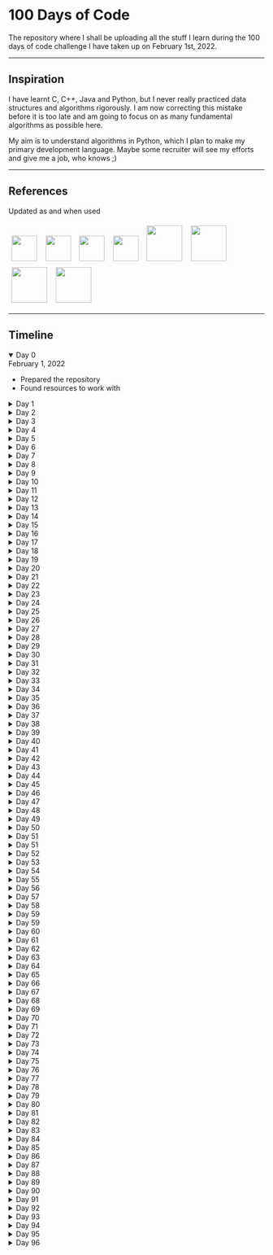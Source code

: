 # 100 Days of Code

The repository where I shall be uploading all the stuff I learn during the 100 days of code challenge I have taken up on February 1st, 2022.

---
## Inspiration

I have learnt C, C++, Java and Python, but I never really practiced data structures and algorithms rigorously. I am now correcting this mistake before it is too late and am going to focus on as many fundamental algorithms as possible here.

My aim is to understand algorithms in Python, which I plan to make my primary development language. Maybe some recruiter will see my efforts and give me a job, who knows ;)

---
## References
Updated as and when used

<a href="https://www.geeksforgeeks.org/"><img src = "https://upload.wikimedia.org/wikipedia/commons/4/43/GeeksforGeeks.svg" height=50 style="margin: 1.25%"></a>
<a href="https://www.scaler.com/topics/data-structures/"><img src = "https://d1g0iq4cbcvjcd.cloudfront.net/topics/images/logo.svg" height=50 style="margin: 1.25%"></a>
<a href="https://www.toptal.com/developers/sorting-algorithms"><img src = "https://upload.wikimedia.org/wikipedia/commons/thumb/2/24/Toptal-Logo-Main-Colors_RGB.png/800px-Toptal-Logo-Main-Colors_RGB.png" height=50 style="margin: 1.25%"></a>
<a href="https://medium.com/coding-at-dawn/sorts-in-60-seconds-speedy-javascript-interview-answers-on-sorting-acb72bdea8a2#:~:text=Quick3%20is%20the%20preferred%20version,sorting%20with%20few%20unique%20keys."><img src = "https://upload.wikimedia.org/wikipedia/en/6/67/Medium_logo_%282020%29.png" height=50 style="margin: 1.25%"></a>
<a href="https://stackoverflow.com/questions/2572195/how-is-counting-sort-a-stable-sort#:~:text=the%20counts%20array%3A-,counts%20array,-%3A%20%5B0%2C%202%2C%202"><img src = "https://upload.wikimedia.org/wikipedia/commons/e/ef/Stack_Overflow_icon.svg" height=70 style="margin: 1.25%"></a>
<a href="https://www.techiedelight.com/deletion-from-bst/"><img src = "https://www.techiedelight.com/wp-content/uploads/profile_pic.png" height=70 style="margin: 1.25%"></a>
<a href="https://developer.mozilla.org/en-US/docs/Web/HTML/Element#table_content"><img src = "https://interactive-examples.mdn.mozilla.net/media/examples/dino.svg" height=70 style="margin: 1.25%"></a>
<a href="https://leetcode.com/"><img src = "https://upload.wikimedia.org/wikipedia/commons/1/19/LeetCode_logo_black.png" height=70 style="margin: 1.25%"></a>


---
## Timeline

<details open>
<summary> Day 0 </summary>
February 1, 2022
<ul>
    <li>Prepared the repository</li>
    <li>Found resources to work with</li>
</ul>
</details>

<details>
<summary> Day 1 </summary>
February 1, 2022
<ul>
    <li>Installed Python 3.9.10</li>
    <li>Linear Search</li>
    <li>Binary Search</li>
</ul>
</details>

<details>
<summary> Day 2 </summary>
February 2, 2022
<ul>
    <li>Jump Search</li>
    <li>Interpolation Search</li>
    <li>Updated Linear Search</li>
    <li>Updated Binary Search</li>
    <li>Updated Exception Handling</li>
</ul>
</details>

<details>
<summary> Day 3 </summary>
February 3, 2022
<ul>
    <li>Exponential Search</li>
    <li>Improved Docstrings for all algorithms</li>
    <li>Removed 'TypeError' while searching, since searching can be done for mixed list as well</li>
    <li>Added Folder for Sorting Algorithms</li>
    <li>Selection Sort</li>
</ul>
</details>

<details>
<summary> Day 4 </summary>
February 4, 2022
<ul>
    <li>JavaScript Basics</li>
    <li>Quiz APIs</li>
    <li>Animated Backgrounds in CSS</li>
    <li>Script tag in HTML</li>
    <li>Contributed <a href="https://github.com/EmperorArthurIX/TrainYourBrain">here</a></li>
</ul>
</details>

<details>
<summary> Day 5 </summary>
February 5, 2022
<ul>
    <li>Tried debugging previous code</li>
    <li>Made progress with API fetch</li>
    <li>Ran into input and output bugs</li>
    <li>Contributed <a href="https://github.com/EmperorArthurIX/TrainYourBrain">here</a></li>
</ul>
</details>

<details>
<summary> Day 6 </summary>
February 6, 2022
<ul>
    <li>Submitted the project on DevPost <a href='https://devpost.com/software/train-your-brain-fpt9cv'>here</a></li>
    <li>See the project <a href="https://github.com/EmperorArthurIX/TrainYourBrain">here</a></li>
</ul>
</details>

<details>
<summary> Day 7 </summary>
February 7, 2022
<ul>
    <li>Iterative Bubble Sort</li>
    <li>Iterative Insertion Sort</li>
    <li>Recursive Merge Sort</li>
    <li>Updated Selection Sort Description</li>
    <li>Learnt 'Adaptive' feature of sorting algorithms</li>
</ul>
</details>

<details>
<summary> Day 8 </summary>
February 8, 2022
<ul>
    <li>Recursive Quick Sort</li>
    <li>Tried Iterative versions of algorithms but failed</li>
</ul>
</details>

<details>
<summary> Day 9 </summary>
February 9, 2022
<ul>
    <li>Improved Docstrings for sorting algorithms</li>
    <li>Counting Sort</li>
    <li>Radix Sort</li>
    <li>Bucket Sort</li>
</ul>
</details>

<details>
<summary> Day 10 </summary>
February 10, 2022
<ul>
    <li>Researched Big Data</li>
    <li>Researched DevOps</li>
    <li>Worked on <a href="https://www.medium.com/@emperorarthurix">my blog</a> for the week</li>
    <li>Contributed to a school project <a href="https://github.com/EmperorArthurIX/KIK-Site">here</a></li>
</ul>
</details>

<details>
<summary> Day 11 </summary>
February 11, 2022
<ul>
    <li>Heap Sort</li>
    <li>Started implementing Binary Search Tree</li>
</ul>
</details>

<details>
<summary> Day 12 </summary>
February 12, 2022
<ul>
    <li>Completed implementing Binary Search Tree</li>
</ul>
</details>

<details>
<summary> Day 13 </summary>
February 13, 2022
<ul>
    <li>Added `delete()` function to the BST</li>
    <li>Added `preOrder()` function to the BST</li>
    <li>Added `getMin()` function to the BST</li>
    <li>Added `isLeaf()` function to the BST</li>
    <li>Updated docstrings all over the BST</li>
    <li>Updated Time Complexity analyses for all functions in the BST</li>
    <li>Learnt about the different kinds of trees</li>
    <li>Learnt about the Enumeration of K-ary trees</li>
    <li>Studied the Handshake Lemma property of K-ary trees</li>
</ul>
</details>

<details>
<summary> Day 14 </summary>
February 14, 2022
<ul>
    <li>Worked upon semester project <a href="https://github.com/EmperorArthurIX/KIK-Site">here</a></li>
    <li>Learnt about Server Side Inclusions of HTML Elements</li>
    <li>Learnt about HTML Table `thead` and `tbody` Elements</li>
    <li>Integrated Grid and Flex displays to show the table</li>
</ul>
</details>

<details>
<summary> Day 15 </summary>
February 15, 2022
<ul>
    <li>Attempted to implement Linked List</li>
    <li>Added search() function to Binary Search Tree</li>
    <li>Updated doctrings of Binary Search Tree to include space complexities</li>
</ul>
</details>

<details>
<summary> Day 16 </summary>
February 16, 2022
<ul>
    <li>Repaired Linked List</li>
    <li>Updated Linked List docstrings</li>
</ul>
</details>

<details>
<summary> Day 17 </summary>
February 17, 2022
<ul>
    <li>Refactored folder names</li>
    <li>Started implementing Graph Data Structure</li>
</ul>
</details>

<details>
<summary> Day 18 </summary>
February 18, 2022
<ul>
    <li>Attempted a problem on LeetCode</li>
    <li>Solved Brute force, learnt Best Solution online</li>
    <li>Recorded progress <a href="https://github.com/EmperorArthurIX/LeetCodeProblems">here</a></li>
</ul>
</details>

<details>
<summary> Day 19 </summary>
February 19, 2022
<ul>
    <li>Solved a problem on LeetCode</li>
    <li>Solved the best solution on own</li>
    <li>Recorded progress <a href="https://github.com/EmperorArthurIX/LeetCodeProblems">here</a></li>
    <li>Worked upon semester project <a href="https://github.com/EmperorArthurIX/KIK-Site">here</a></li>
</ul>
</details>

<details>
<summary> Day 20 </summary>
February 20, 2022
<ul>
    <li>Solved 2 problems on LeetCode</li>
    <li>Understood the best solutions</li>
    <li>Recorded progress <a href="https://github.com/EmperorArthurIX/LeetCodeProblems">here</a></li>
    <li>Worked upon semester project <a href="https://github.com/EmperorArthurIX/KIK-Site">here</a></li>
</ul>
</details>

<details>
<summary> Day 21 </summary>
February 21, 2022
<ul>
    <li>Solved on LeetCode</li>
    <li>Understood the best solution</li>
    <li>Recorded progress <a href="https://github.com/EmperorArthurIX/LeetCodeProblems">here</a></li>
</ul>
</details>

<details>
<summary> Day 22 </summary>
February 22, 2022
<ul>
    <li>Solved multiple questions on LeetCode</li>
    <li>Understood the best solutions</li>
    <li>Recorded progress <a href="https://github.com/EmperorArthurIX/LeetCodeProblems">here</a></li>
</ul>
</details>

<details>
<summary> Day 23 </summary>
February 23, 2022
<ul>
    <li>Learnt a list flattening solution on LeetCode</li>
    <li>Understood the iterative and recursive solution</li>
    <li>Recorded progress <a href="https://github.com/EmperorArthurIX/LeetCodeProblems">here</a></li>
</ul>
</details>

<details>
<summary> Day 24 </summary>
February 24, 2022
<ul>
    <li>Learnt 2 LinkedList questions on LeetCode</li>
    <li>Understood the best solutions</li>
    <li>Recorded progress <a href="https://github.com/EmperorArthurIX/LeetCodeProblems">here</a></li>
</ul>
</details>

<details>
<summary> Day 25 </summary>
February 25, 2022
<ul>
    <li>Read about recursion techniques online</li>
</ul>
</details>

<details>
<summary> Day 26 </summary>
February 26, 2022
<ul>
    <li>Solved 2 Queue questions on LeetCode</li>
    <li>Understood the best solutions</li>
    <li>Recorded progress <a href="https://github.com/EmperorArthurIX/LeetCodeProblems">here</a></li>
</ul>
</details>

<details>
<summary> Day 27 </summary>
February 27, 2022
<ul>
    <li>Published an article on my blog <a href="https://medium.com/@emperorarthurix">here</a></li>
</ul>
</details>

<details>
<summary> Day 28 </summary>
February 28, 2022
<ul>
    <li>Tried to solve a BFS question on LeetCode</li>
</ul>
</details>

<details>
<summary> Day 29 </summary>
March 1, 2022
<ul>
    <li>Solved the BFS question on LeetCode, with a little help</li>
    <li>Recorded progress <a href="https://github.com/EmperorArthurIX/LeetCodeProblems">here</a></li>
</ul>
</details>

<details>
<summary> Day 30 </summary>
March 2, 2022
<ul>
    <li>Solved another BFS question on LeetCode, with a little help</li>
    <li>Recorded progress <a href="https://github.com/EmperorArthurIX/LeetCodeProblems">here</a></li>
</ul>
</details>

<details>
<summary> Day 31 </summary>
March 3, 2022
<ul>
    <li>School task: make a landing page</li>
    <li>Did it and deployed <a href="https://github.com/EmperorArthurIX/Game-Landing-Page">here</a></li>
    <li>Worked upon semester project <a href="https://github.com/EmperorArthurIX/KIK-Site">here</a></li>
</ul>
</details>

<details>
<summary> Day 32 </summary>
March 4, 2022
<ul>
    <li>Solved a few Stack questions on LeetCode</li>
    <li>Recorded progress <a href="https://github.com/EmperorArthurIX/LeetCodeProblems">here</a></li>
</ul>
</details>

<details>
<summary> Day 33 </summary>
March 5, 2022
<ul>
    <li>Submitted my Research Paper on Partial Automation of Data Selection, Data Visualisation and Machine Learning Model Building with Python</li>
</ul>
</details>

<details>
<summary> Day 34 </summary>
March 6, 2022
<ul>
    <li>Published my blog for the day on Medium</li>
</ul>
</details>

<details>
<summary> Day 35 </summary>
March 7, 2022
<ul>
    <li>Gave mid-semester examinations for Web Programming and Python Programming</li>
    <li>Solved questions based on the Theory of Automata and Computation</li>
</ul>
</details>

<details>
<summary> Day 36 </summary>
March 8, 2022
<ul>
    <li>Gave mid-semester examinations for Operating Systems and Theory of Automata and Computation</li>
    <li>Solved a few Stack questions on LeetCode</li>
    <li>Recorded progress <a href="https://github.com/EmperorArthurIX/LeetCodeProblems">here</a></li>
</ul>
</details>

<details>
<summary> Day 37 </summary>
March 9, 2022
<ul>
    <li>Gave mid-semester examination for Discrete Math</li>
    <li>Studied a Stack question on LeetCode</li>
    <li>Recorded progress <a href="https://github.com/EmperorArthurIX/LeetCodeProblems">here</a></li>
</ul>
</details>

<details>
<summary> Day 38 </summary>
March 10, 2022
<ul>
    <li>Tried solving a stack problem online, but could not find it</li>
    <li>It appears to be a permutations-based question, will try again later</li>
</ul>
</details>

<details>
<summary> Day 39 </summary>
March 11, 2022
<ul>
    <li>Started working in my personal portfolio and website!</li>
</ul>
</details>

<details>
<summary> Day 40 </summary>
March 12, 2022
<ul>
    <li>Conducted a software efficiency workshop for teaching faculty members at EuroSchool</li>
</ul>
</details>

<details>
<summary> Day 41 </summary>
March 13, 2022
<ul>
    <li>Revised a few concepts of HTML and CSS but did not write code</li>
</ul>
</details>

<details>
<summary> Day 42 </summary>
March 14, 2022
<ul>
    <li>Worked on my personal portfolio website</li>
</ul>
</details>

<details>
<summary> Day 43 </summary>
March 15, 2022
<ul>
    <li>Worked more on my personal portfolio website</li>
</ul>
</details>

<details>
<summary> Day 44 </summary>
March 16, 2022
<ul>
    <li>Tried but failed to solve a problem on LeetCode</li>
</ul>
</details>

<details>
<summary> Day 45 </summary>
March 17, 2022
<ul>
    <li>Tried but failed to solve the same problem on LeetCode</li>
</ul>
</details>

<details>
<summary> Day 46 </summary>
March 18, 2022
<ul>
    <li>Found the solution online and studied it. Dynamic Programming</Li>
</Ul>
</details>

<details>
<summary> Day 47 </summary>
March 19, 2022
<ul>
    <li>Worked upon an article for my blog</li>
</ul>
</details>

<details>
<summary> Day 48 </summary>
March 20, 2022
<ul>
    <li>Tried to re-solve a problem on LeetCode</li>
</ul>
</details>

<details>
<summary> Day 49 </summary>
March 21, 2022
<ul>
    <li>Shifted to my hostel room, could not find time to code</li>
</ul>
</details>

<details>
<summary> Day 50 </summary>
March 22, 2022
<ul>
    <li>Re-solved a LeetCode problem</li>
</ul>
</details>

<details>
<summary> Day 51 </summary>
March 23, 2022
<ul>
    <li>Tried to convert a recursion code to iterative form</li>
</ul>
</details>

<details>
<summary> Day 51 </summary>
March 24, 2022
<ul>
    <li>Coded Binary Tree Inorder Traversal using Loops instead of Recursion</li>
</ul>
</details>

<details>
<summary> Day 52 </summary>
March 25, 2022
<ul>
    <li>Implemented Stack using Queue with friends</li>
    <li>Implemented Queue using Stack with friends</li>
    <li>Studied improved and better solutions for these problems</li>
</ul>
</details>

<details>
<summary> Day 53 </summary>
March 26, 2022
<ul>
    <li>Resumed Google Data Analytics course</li>
    <li>Studied 1 unit and gave the test series for the same</li>
</ul>
</details>

<details>
<summary> Day 54 </summary>
March 27, 2022
<ul>
    <li>Published my blog on Medium <a href = "https://www.medium.com/@emperorarthurix">here</a></li>
    <li>Studied one unit and gave the test for the same</li>
</ul>
</details>

<details>
<summary> Day 55 </summary>
March 28, 2022
<ul>
    <li>Studied Operating Systems and made notes on the same</li>
</ul>
</details>

<details>
<summary> Day 56 </summary>
March 29, 2022
<ul>
    <li>Studied online a solution to a LeetCode problem on Stacks</li>
</ul>
</details>

<details>
<summary> Day 57 </summary>
March 30, 2022
<ul>
    <li>Solved a Flood Fill problem on LeetCode</li>
</ul>
</details>

<details>
<summary> Day 58 </summary>
March 31, 2022
<ul>
    <li>Worked upon a Dynamic Programming problem on LeetCode</li>
</ul>
</details>

<details>
<summary> Day 59 </summary>
April 1, 2022
<ul>
    <li>Worked upon the same Dynamic Programming problem on LeetCode</li>
</ul>
</details>

<details>
<summary> Day 59 </summary>
April 2, 2022
<ul>
    <li>Debugging the Dynamic Programming problem on LeetCode</li>
</ul>
</details>

<details>
<summary> Day 60 </summary>
April 3, 2022
<ul>
    <li>Debugging the Dynamic Programming problem on LeetCode</li>
</ul>
</details>

<details>
<summary> Day 61 </summary>
April 4, 2022
<ul>
    <li>Studied a unit of SQL and Spreadsheet data processing as part of the Google Data Analytics course</li>
</ul>
</details>

<details>
<summary> Day 62 </summary>
April 5, 2022
<ul>
    <li>Studied about Machine Learning model types and made notes</li>
    <li>Studied the solution of the Dynamic Programming question on LeetCode</li>
</ul>
</details>

<details>
<summary> Day 63 </summary>
April 6, 2022
<ul>
    <li>Studied the solution of zero-sum subarray problem online</li>
</ul>
</details>

<details>
<summary> Day 64 </summary>
April 7, 2022
<ul>
    <li>Solved and studied 2 BFS problems on LeetCode</li>
</ul>
</details>

<details>
<summary> Day 65 </summary>
April 8, 2022
<ul>
    <li>Solved and studied 3 Binary Search problems on LeetCode</li>
</ul>
</details>

<details>
<summary> Day 66 </summary>
April 9, 2022
<ul>
    <li>Solved and studied the solutions of a Binary Search problem on LeetCode</li>
</ul>
</details>

<details>
<summary> Day 67 </summary>
April 10, 2022
<ul>
    <li>Solved and studied the solutions of 2 Binary Search problems on LeetCode</li>
</ul>
</details>

<details>
<summary> Day 68 </summary>
April 11, 2022
<ul>
    <li>Tried solving Binary Search problems on LeetCode</li>
</ul>
</details>

<details>
<summary> Day 69 </summary>
April 12, 2022
<ul>
    <li>Studied solution of a problem online</li>
</ul>
</details>

<details>
<summary> Day 70 </summary>
April 13, 2022
<ul>
    <li>Worked upon web programming project in class</li>
</ul>
</details>

<details>
<summary> Day 71 </summary>
April 14, 2022
<ul>
    <li>Wrote code for DDA Algorithm using C</li>
</ul>
</details>

<details>
<summary> Day 72 </summary>
April 15, 2022
<ul>
    <li>Continued online course on Google Data Analytics</li>
</ul>
</details>

<details>
<summary> Day 73 </summary>
April 16, 2022
<ul>
    <li>Studied solution to a problem on LeetCode</li>
</ul>
</details>

<details>
<summary> Day 74 </summary>
April 17, 2022
<ul>
    <li>Studied solution to a problem on LeetCode</li>
</ul>
</details>

<details>
<summary> Day 75 </summary>
April 18, 2022
<ul>
    <li>Solved and studied a Binary Search problem on LeetCode</li>
</ul>
</details>

<details>
<summary> Day 76 </summary>
April 19, 2022
<ul>
    <li>Solved and studied a Binary Search problem on LeetCode</li>
</ul>
</details>

<details>
<summary> Day 77 </summary>
April 20, 2022
<ul>
    <li>Solved 2 Binary Search problems on LeetCode</li>
</ul>
</details>

<details>
<summary> Day 78 </summary>
April 21, 2022
<ul>
    <li>Worked upon website for hackathon we are organising</li>
    <li>Worked upon my portfolio website</li>
</ul>
</details>

<details>
<summary> Day 79 </summary>
April 22, 2022
<ul>
    <li>Worked upon website for hackathon we are organising</li>
</ul>
</details>

<details>
<summary> Day 80 </summary>
April 23, 2022
<ul>
    <li>Worked upon my portfolio website</li>
</ul>
</details>

<details>
<summary> Day 81 </summary>
April 24, 2022
<ul>
    <li>Worked upon my portfolio website</li>
</ul>
</details>

<details>
<summary> Day 82 </summary>
April 25, 2022
<ul>
    <li>Deployed my semester web development project on cricket scores on GitHub Pages</li>
    <li>Worked upon my portfolio website</li>
</ul>
</details>

<details>
<summary> Day 83 </summary>
April 26, 2022
<ul>
    <li>Worked upon my portfolio website</li>
    <li>Resumed progress on Google Data Analytics Professional Certificate</li>
</ul>
</details>

<details>
<summary> Day 84 </summary>
April 27, 2022
<ul>
    <li>Worked upon my portfolio website</li>
    <li>Made progress on Google Data Analytics Professional Certificate</li>
</ul>
</details>

<details>
<summary> Day 85 </summary>
April 28, 2022
<ul>
    <li>Worked upon my semester project on web development</li>
    <li>Made progress on Google Data Analytics Professional Certificate</li>
</ul>
</details>

<details>
<summary> Day 86 </summary>
April 29, 2022
<ul>
    <li>Made progress on Google Data Analytics Professional Certificate</li>
</ul>
</details>

<details>
<summary> Day 87 </summary>
April 30, 2022
<ul>
    <li>Made progress on Google Data Analytics Professional Certificate</li>
</ul>
</details>

<details>
<summary> Day 88 </summary>
May 1, 2022
<ul>
    <li>Made progress on Google Data Analytics Professional Certificate</li>
</ul>
</details>

<details>
<summary> Day 89 </summary>
May 2, 2022
<ul>
    <li>Worked upon my Portfolio Website</li>
    <li>Solved a LeetCode Problem</li>
    <li>Made progress on Google Data Analytics Professional Certificate</li>
</ul>
</details>

<details>
<summary> Day 90 </summary>
May 3, 2022
<ul>
    <li>Worked upon planning University Website</li>
    <li>Made progress on Google Data Analytics Professional Certificate</li>
</ul>
</details>

<details>
<summary> Day 91 </summary>
May 4, 2022
<ul>
    <li>Pushed initial structure of University Website onto GitHub</li>
</ul>
</details>

<details>
<summary> Day 92 </summary>
May 5, 2022
<ul>
    <li>Practiced and developed a small prototype website for upcoming hackathon</li>
    <li>Prepared to organise said hackathon and handled participant list on spreadsheets</li>
</ul>
</details>

<details>
<summary> Day 93 </summary>
May 6, 2022
<ul>
    <li>Worked on website in 24 Hour Hackathon organised by my team and I</li>
    <li>Continued development for 18 hours</li>
</ul>
</details>

<details>
<summary> Day 94 </summary>
May 7, 2022
<ul>
    <li>Completed the last few elements of website and submitted the same for evaluation</li>
</ul>
</details>

<details>
<summary> Day 95 </summary>
May 8, 2022
<ul>
    <li>Learnt the Banker's Algorithm used in Operating Systems</li>
</ul>
</details>

<details>
<summary> Day 96 </summary>
May 9, 2022
<ul>
    Practiced the following in Bash Scripting:
    <li>Looping Control Structures</li>
    <li>Conditional Control Structures</li>
    <li>Functions</li>
    <li>Recursive Functions</li>
    <li>Ran into a recursion bug in `factorial` function which returns factorial modulo 256</li>
    <li>Switch Case statements</li>
    <li>Made progress in Google Data Analytics Professional Certificate</li>
</ul>
</details>
